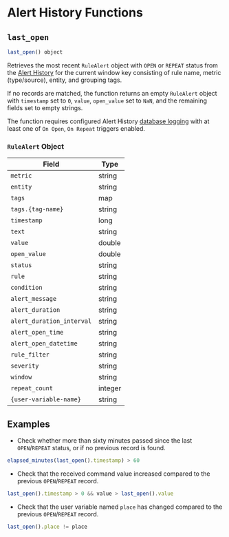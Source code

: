 # Alert History Functions

## `last_open`

```javascript
last_open() object
```

Retrieves the most recent `RuleAlert` object with `OPEN` or `REPEAT` status from the [Alert History](logging.md#logging-to-database) for the current window key consisting of rule name, metric (type/source), entity, and grouping tags.

If no records are matched, the function returns an empty `RuleAlert` object with `timestamp` set to `0`,
 `value`, `open_value` set to `NaN`, and the remaining fields set to empty strings.

The function requires configured Alert History [database logging](logging.md#logging-to-database) with at least one of `On Open`, `On Repeat` triggers enabled.

### `RuleAlert` Object

**Field** | **Type**
----|-----
`metric` | string
`entity` | string
`tags` | map
`tags.{tag-name}` | string
`timestamp` | long
`text` | string
`value` | double
`open_value` | double
`status` | string
`rule` | string
`condition` | string
`alert_message` | string
`alert_duration` | string
`alert_duration_interval` | string
`alert_open_time` | string
`alert_open_datetime` | string
`rule_filter` | string
`severity` | string
`window` | string
`repeat_count` | integer
`{user-variable-name}` | string

## Examples

* Check whether more than sixty minutes passed since the last `OPEN`/`REPEAT` status, or if no previous record is found.

```javascript
elapsed_minutes(last_open().timestamp) > 60
```

* Check that the received command value increased compared to the previous `OPEN`/`REPEAT` record.

```javascript
last_open().timestamp > 0 && value > last_open().value
```

* Check that the user variable named `place` has changed compared to the previous `OPEN`/`REPEAT` record.

```javascript
last_open().place != place
```
